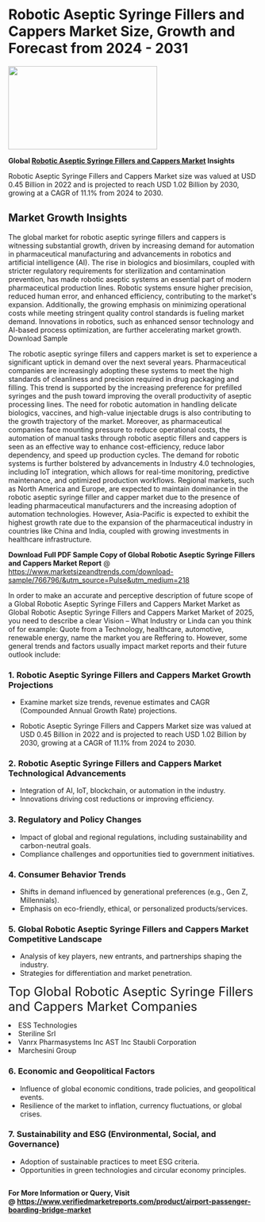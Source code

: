 <H1>Robotic Aseptic Syringe Fillers and Cappers Market Size, Growth and Forecast from 2024 - 2031</H1><img class="aligncenter size-medium wp-image-584254" src="https://thirdeyenews.in/wp-content/uploads/2024/09/Global-Market-Research-300x168.jpeg" alt="" width="300" height="168" /><p><strong>Global&nbsp;<a href="https://www.marketsizeandtrends.com/download-sample/766796/&amp;utm_source=Pulse&amp;utm_medium=218">Robotic Aseptic Syringe Fillers and Cappers Market</a> Insights</strong></p><p>Robotic Aseptic Syringe Fillers and Cappers Market size was valued at USD 0.45 Billion in 2022 and is projected to reach USD 1.02 Billion by 2030, growing at a CAGR of 11.1% from 2024 to 2030.</p><p><h2>Market Growth Insights</h2> <p>The global market for robotic aseptic syringe fillers and cappers is witnessing substantial growth, driven by increasing demand for automation in pharmaceutical manufacturing and advancements in robotics and artificial intelligence (AI). The rise in biologics and biosimilars, coupled with stricter regulatory requirements for sterilization and contamination prevention, has made robotic aseptic systems an essential part of modern pharmaceutical production lines. Robotic systems ensure higher precision, reduced human error, and enhanced efficiency, contributing to the market's expansion. Additionally, the growing emphasis on minimizing operational costs while meeting stringent quality control standards is fueling market demand. Innovations in robotics, such as enhanced sensor technology and AI-based process optimization, are further accelerating market growth. Download Sample </p> <p>The robotic aseptic syringe fillers and cappers market is set to experience a significant uptick in demand over the next several years. Pharmaceutical companies are increasingly adopting these systems to meet the high standards of cleanliness and precision required in drug packaging and filling. This trend is supported by the increasing preference for prefilled syringes and the push toward improving the overall productivity of aseptic processing lines. The need for robotic automation in handling delicate biologics, vaccines, and high-value injectable drugs is also contributing to the growth trajectory of the market. Moreover, as pharmaceutical companies face mounting pressure to reduce operational costs, the automation of manual tasks through robotic aseptic fillers and cappers is seen as an effective way to enhance cost-efficiency, reduce labor dependency, and speed up production cycles. The demand for robotic systems is further bolstered by advancements in Industry 4.0 technologies, including IoT integration, which allows for real-time monitoring, predictive maintenance, and optimized production workflows. Regional markets, such as North America and Europe, are expected to maintain dominance in the robotic aseptic syringe filler and capper market due to the presence of leading pharmaceutical manufacturers and the increasing adoption of automation technologies. However, Asia-Pacific is expected to exhibit the highest growth rate due to the expansion of the pharmaceutical industry in countries like China and India, coupled with growing investments in healthcare infrastructure. </p><p><span class=""><strong>Download Full PDF Sample Copy of Global Robotic Aseptic Syringe Fillers and Cappers Market Report</strong> @ <a href="https://www.marketsizeandtrends.com/download-sample/766796/&amp;utm_source=Pulse&amp;utm_medium=218" target="_blank">https://www.marketsizeandtrends.com/download-sample/766796/&amp;utm_source=Pulse&amp;utm_medium=218</a></span></p><p>In order to make an accurate and perceptive description of future scope of a Global&nbsp;Robotic Aseptic Syringe Fillers and Cappers Market Market as Global&nbsp;Robotic Aseptic Syringe Fillers and Cappers Market Market of 2025, you need to describe a clear Vision &ndash; What Industry or Linda can you think of for example: Quote from a Technology, healthcare, automotive, renewable energy, name the market you are Reffering to. However, some general trends and factors usually impact market reports and their future outlook include:</p><h3>1.&nbsp;<strong>Robotic Aseptic Syringe Fillers and Cappers Market Growth Projections</strong></h3><ul><li>Examine market size trends, revenue estimates and CAGR (Compounded Annual Growth Rate) projections.</li><li><p>Robotic Aseptic Syringe Fillers and Cappers Market size was valued at USD 0.45 Billion in 2022 and is projected to reach USD 1.02 Billion by 2030, growing at a CAGR of 11.1% from 2024 to 2030.</p></li></ul><h3>2.&nbsp;<strong>Robotic Aseptic Syringe Fillers and Cappers Market Technological Advancements</strong></h3><ul><li>Integration of AI, IoT, blockchain, or automation in the industry.</li><li>Innovations driving cost reductions or improving efficiency.</li></ul><h3>3.&nbsp;<strong>Regulatory and Policy Changes</strong></h3><ul><li>Impact of global and regional regulations, including sustainability and carbon-neutral goals.</li><li>Compliance challenges and opportunities tied to government initiatives.</li></ul><h3>4.&nbsp;<strong>Consumer Behavior Trends</strong></h3><ul><li>Shifts in demand influenced by generational preferences (e.g., Gen Z, Millennials).</li><li>Emphasis on eco-friendly, ethical, or personalized products/services.</li></ul><h3>5.&nbsp;<strong>Global Robotic Aseptic Syringe Fillers and Cappers Market Competitive Landscape</strong></h3><ul><li>Analysis of key players, new entrants, and partnerships shaping the industry.</li><li>Strategies for differentiation and market penetration.</li></ul><p data-pm-slice="1 1 []"><span style="color: inherit; font-family: inherit; font-size: 25px;">Top Global Robotic Aseptic Syringe Fillers and Cappers Market Companies</span></p><div class="" data-test-id=""><p><li>ESS Technologies</li><li> Steriline Srl</li><li> Vanrx Pharmasystems Inc AST Inc Staubli Corporation</li><li> Marchesini Group</li></p></div><h3>6.&nbsp;<strong>Economic and Geopolitical Factors</strong></h3><ul><li>Influence of global economic conditions, trade policies, and geopolitical events.</li><li>Resilience of the market to inflation, currency fluctuations, or global crises.</li></ul><h3>7.&nbsp;<strong>Sustainability and ESG (Environmental, Social, and Governance)</strong></h3><ul><li>Adoption of sustainable practices to meet ESG criteria.</li><li>Opportunities in green technologies and circular economy principles.</li></ul><h2><strong style="font-size: 14px;">For More Information or Query, Visit @&nbsp;</strong><a style="background-color: #ffffff; font-size: 14px;" href="https://www.marketsizeandtrends.com/report/robotic-aseptic-syringe-fillers-and-cappers-market/" target="_blank">https://www.verifiedmarketreports.com/product/airport-passenger-boarding-bridge-market</a></h2>
